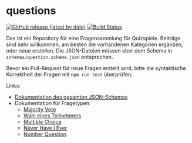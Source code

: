 # questions
[![GitHub release (latest by date)](https://img.shields.io/github/v/release/eosdg/questions)](https://github.com/eosdg/questions/releases/latest)
[![Build Status](https://jenkins.jp-studios.de/job/questions/job/main/badge/icon?subject=Schema%20Verification)](https://jenkins.jp-studios.de/job/questions/job/main/)  

Das ist ein Repository für eine Fragensammlung für Quizspiele. Beiträge sind sehr willkommen, am besten die vorhandenen Kategorien ergänzen, oder neue erstellen. 
Die JSON-Dateien müssen aber dem Schema in `schemas/question.schema.json` entsprechen.

Bevor ein Pull-Request für neue Fragen erstellt wird, bitte die syntaktische Korrektheit der Fragen mit `npm run test` überprüfen.

Links:
- [Dokumentation des gesamten JSON-Schemas](https://eosdg.github.io/questions)
- Dokumentation für Fragetypen:
    - [Majority Vote](https://eosdg.github.io/questions/#/./questions-definitions-majority-vote)
    - [Wahl eines Teilnehmers](https://eosdg.github.io/questions/#/./questions-definitions-voting)
    - [Multible Choice](https://eosdg.github.io/questions/#/./questions-definitions-multible-choice)
    - [Never Have I Ever](https://eosdg.github.io/questions/#/./questions-definitions-never-have-i-ever)
    - [Number Question](https://eosdg.github.io/questions/#/./questions-definitions-number-question)
    
    
